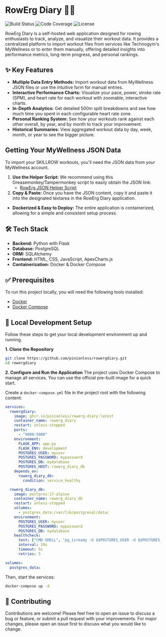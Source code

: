 # RowErg Diary 🚣‍♂️

![Build Status](https://img.shields.io/badge/build-passing-brightgreen)
![Code Coverage](https://img.shields.io/badge/coverage-N/A-lightgrey)
![License](https://img.shields.io/badge/license-MIT-blue)

RowErg Diary is a self-hosted web application designed for rowing enthusiasts to track, analyze, and visualize their workout data. It provides a centralized platform to import workout files from services like Technogym's MyWellness or to enter them manually, offering detailed insights into performance metrics, long-term progress, and personal rankings.

## ✨ Key Features

*   **Multiple Data Entry Methods:** Import workout data from MyWellness JSON files or use the intuitive form for manual entries.
*   **Interactive Performance Charts:** Visualize your pace, power, stroke rate (SPM), and heart rate for each workout with zoomable, interactive charts.
*   **In-Depth Analytics:** Get detailed 500m split breakdowns and see how much time you spent in each configurable heart rate zone.
*   **Personal Ranking System:** See how your workouts rank against each other overall, by year, and by month to track your improvement.
*   **Historical Summaries:** View aggregated workout data by day, week, month, or year to see the bigger picture.


 ## Getting Your MyWellness JSON Data

To import your SKILLROW workouts, you'll need the JSON data from your MyWellness account.

1.  **Use the Helper Script:** We recommend using this Greasemonkey/Tampermonkey script to easily obtain the JSON link:
    *   [RowErg JSON Helper Script](https://github.com/pinionless/rowerg-json-helper/blob/main/rowerg-json-helper.user.js)
2.  **Copy & Paste:** Once you have the JSON content, copy it and paste it into the designated textarea in the RowErg Diary application.

*   **Dockerized & Easy to Deploy:** The entire application is containerized, allowing for a simple and consistent setup process.

## 🛠️ Tech Stack

*   **Backend:** Python with Flask
*   **Database:** PostgreSQL
*   **ORM:** SQLAlchemy
*   **Frontend:** HTML, CSS, JavaScript, ApexCharts.js
*   **Containerization:** Docker & Docker Compose

## ✅ Prerequisites

To run this project locally, you will need the following tools installed:

*   [Docker](https://docs.docker.com/engine/install/)
*   [Docker Compose](https://docs.docker.com/compose/install/)

## 🚀 Local Development Setup

Follow these steps to get your local development environment up and running.

**1. Clone the Repository**
```bash
git clone https://github.com/pinionless/rowergdiary.git
cd rowergdiary
```

**2. Configure and Run the Application**
The project uses Docker Compose to manage all services. You can use the official pre-built image for a quick start.

Create a `docker-compose.yml` file in the project root with the following content:

```yaml
services:
  rowergdiary:
    image: ghcr.io/pinionless/rowerg-diary:latest
    container_name: rowerg_diary
    restart: unless-stopped
    ports:
      - "5000:5000"
    environment:
      FLASK_APP: app.py
      FLASK_ENV: development
      POSTGRES_USER: myuser
      POSTGRES_PASSWORD: mypassword
      POSTGRES_DB: mydatabase
      POSTGRES_HOST: rowerg_diary_db
    depends_on:
      rowerg_diary_db:
        condition: service_healthy

  rowerg_diary_db:
    image: postgres:17-alpine
    container_name: rowerg_diary_db
    restart: unless-stopped
    volumes:
      - postgres_data:/var/lib/postgresql/data/
    environment:
      POSTGRES_USER: myuser
      POSTGRES_PASSWORD: mypassword
      POSTGRES_DB: mydatabase
    healthcheck:
      test: ["CMD-SHELL", "pg_isready -U $$POSTGRES_USER -d $$POSTGRES_DB"]
      interval: 10s
      timeout: 5s
      retries: 5

volumes:
  postgres_data:
```

Then, start the services:
```bash
docker-compose up -d
```




## 🤝 Contributing

Contributions are welcome! Please feel free to open an issue to discuss a bug or feature, or submit a pull request with your improvements. For major changes, please open an issue first to discuss what you would like to change.
